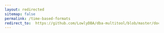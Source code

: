 ```yaml
---
layout: redirected
sitemap: false
permalink: /time-based-formats
redirect_to:  https://github.com/LowlyDBA/dba-multitool/blob/master/docs/sp_sizeoptimiser.md#time-based-formats
---
```

